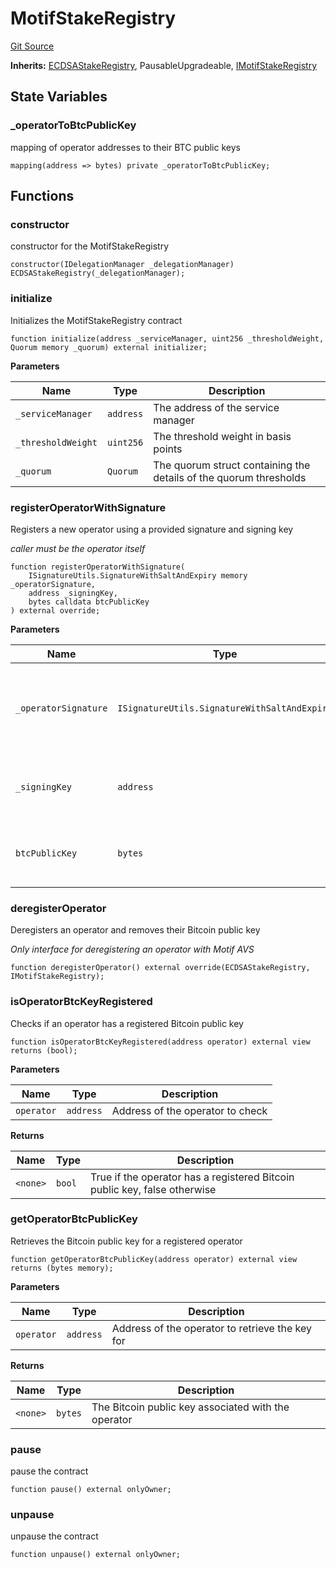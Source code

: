 # MotifStakeRegistry
[Git Source](https://github.com/motif-project/motif-core-contracts/blob/2d5ca1db3b104b68bfb25c8e4e92709909e5d1c7/src/core/MotifStakeRegistry.sol)

**Inherits:**
[ECDSAStakeRegistry](/src/libraries/ECDSAStakeRegistry.sol/abstract.ECDSAStakeRegistry.md), PausableUpgradeable, [IMotifStakeRegistry](/src/interfaces/IMotifStakeRegistry.sol/interface.IMotifStakeRegistry.md)


## State Variables
### _operatorToBtcPublicKey
mapping of operator addresses to their BTC public keys


```solidity
mapping(address => bytes) private _operatorToBtcPublicKey;
```


## Functions
### constructor

constructor for the MotifStakeRegistry


```solidity
constructor(IDelegationManager _delegationManager) ECDSAStakeRegistry(_delegationManager);
```

### initialize

Initializes the MotifStakeRegistry contract


```solidity
function initialize(address _serviceManager, uint256 _thresholdWeight, Quorum memory _quorum) external initializer;
```
**Parameters**

|Name|Type|Description|
|----|----|-----------|
|`_serviceManager`|`address`|The address of the service manager|
|`_thresholdWeight`|`uint256`|The threshold weight in basis points|
|`_quorum`|`Quorum`|The quorum struct containing the details of the quorum thresholds|


### registerOperatorWithSignature

Registers a new operator using a provided signature and signing key

*caller must be the operator itself*


```solidity
function registerOperatorWithSignature(
    ISignatureUtils.SignatureWithSaltAndExpiry memory _operatorSignature,
    address _signingKey,
    bytes calldata btcPublicKey
) external override;
```
**Parameters**

|Name|Type|Description|
|----|----|-----------|
|`_operatorSignature`|`ISignatureUtils.SignatureWithSaltAndExpiry`|Contains the operator's ECDSA signature, salt, and expiry|
|`_signingKey`|`address`|The signing key to add to the operator's history|
|`btcPublicKey`|`bytes`|The Bitcoin public key to register for the operator|


### deregisterOperator

Deregisters an operator and removes their Bitcoin public key

*Only interface for deregistering an operator with Motif AVS*


```solidity
function deregisterOperator() external override(ECDSAStakeRegistry, IMotifStakeRegistry);
```

### isOperatorBtcKeyRegistered

Checks if an operator has a registered Bitcoin public key


```solidity
function isOperatorBtcKeyRegistered(address operator) external view returns (bool);
```
**Parameters**

|Name|Type|Description|
|----|----|-----------|
|`operator`|`address`|Address of the operator to check|

**Returns**

|Name|Type|Description|
|----|----|-----------|
|`<none>`|`bool`|True if the operator has a registered Bitcoin public key, false otherwise|


### getOperatorBtcPublicKey

Retrieves the Bitcoin public key for a registered operator


```solidity
function getOperatorBtcPublicKey(address operator) external view returns (bytes memory);
```
**Parameters**

|Name|Type|Description|
|----|----|-----------|
|`operator`|`address`|Address of the operator to retrieve the key for|

**Returns**

|Name|Type|Description|
|----|----|-----------|
|`<none>`|`bytes`|The Bitcoin public key associated with the operator|


### pause

pause the contract


```solidity
function pause() external onlyOwner;
```

### unpause

unpause the contract


```solidity
function unpause() external onlyOwner;
```

